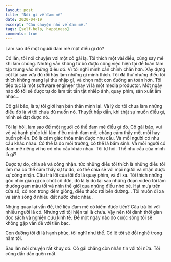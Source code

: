 ```yaml
---
layout: post
title: "Nói gì về đam mê"
date: 2020-04-19
excerpt: "Câu chuyện nhỏ về đam mê."
tags: [self-help, happiness]
comments: true
---
```


Làm sao để một người đam mê một điều gì đó?

Có lần, tôi nói chuyện vơi một cô gái lạ. Tôi thích một vài điều, cũng say mê khi làm chúng. Nhưng vẫn không từ bỏ được công việc hiện tại để toàn tâm tập trung vào những điều đó. Vì tôi nghĩ mình cần chính chắn hơn. Xây dựng cột tài sản vừa đủ rồi hãy làm những gì mình thích. Tôi đã thử nhưng điều tôi thích không mang lại thu nhập gì, và chọn một con đường an toàn hơn. Tôi tiếp tục là một software engineer thay vì là một media productor. Một ngày nào đó tôi sẽ được tự do làm tất tần tật nhiếp ảnh, quay phim, sản xuất âm nhạc...

Cô gái bảo, là tự tôi giới hạn bản thân mình lại. Và lý do tôi chưa làm những điều đó là vì tôi chưa đủ muốn nó. Thuyết hấp dẫn, khi thật sự muốn điều gì, mình sẽ đạt được nó.

Tôi lại hỏi, làm sao để một người có thể đam mê điều gì đó.
Cô gái bảo, vui vẻ và hạnh phúc khi làm điều mình đam mê, chẳng cảm thấy mệt mỏi hay buồn phiền. Đó là cảm giác thỏa mãn được nhu cầu. Và mỗi người có nhu cầu khác nhau. Có thể là do môi trường, có thể là bẩm sinh. Và mỗi người có đam mê riêng vì họ có nhu cầu khác nhau.
Tôi tự hỏi. Thế nhu cầu của mình là gì?

Được tự do, chia sẻ và công nhận. tức những điều tôi thích là những điều tôi làm mà có thể cảm thấy sự tự do, có thể chia sẻ với mọi người và nhận được sự công nhận. Câu trả lời của tôi đó là quay phim, và đi xa. Tôi thích những góc nhìn giản gị có chút cô đơn, đó là lý do tại sao những đoạn video tôi làm thường gam màu tối và nhìn thế giới qua những điều nhỏ bé. Hạt mưa trên cửa sổ, cỏ non trong đêm giông, điếu thuốc rơi bên đường...
Tôi muốn đi xa và sinh sống ở nhiều đất nước khác nhau.

Nhưng quay lại vấn đề, thế liệu đam mê có kiếm được tiền? Câu trả lời với nhiều người là có. Nhưng với tôi hiện tại là chưa. Vậy nên tôi dành thời gian đọc sách và nghiên cứu kinh tế. Để một ngày nào đó cuộc sống tôi sẽ không gặp vấn đề với tiền bạc.

Con đường tôi đi là hạnh phúc, tôi nghĩ như thế. Có lẽ tôi sẽ đổi nghề trong năm tới.

Sau lần nói chuyện rất khuy đó. Cô gái chẳng còn nhắn tin với tôi nữa. Tôi cũng dần dần quên mất.
